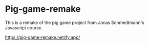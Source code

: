 # Pig-game-remake

This is a remake of the pig game project from Jonas Schmedtmann's Javascript course.

https://pig-game-remake.netlify.app/
